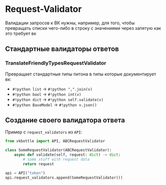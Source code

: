 # Request-Validator

Валидации запросов к ВК нужны, например, для того, чтобы превращать списки чего-либо в строку с значениями через запятую как это требует вк

## Стандартные валидаторы ответов

### TranslateFriendlyTypesRequestValidator

Превращает стандартные типы питона в типы которые документирует вк:

* `#!python list` -> `#!python ",".join(v)`
* `#!python bool` -> `#!python int(v)`
* `#!python dict` -> `#!python self.validate(v)`
* `#!python BaseModel` -> `#!python v.json()`

## Создание своего валидатора ответа

Пример с `request_validators` из `API`:

```python
from vkbottle import API, ABCRequestValidator

class SomeRequestValidator(ABCRequestValidator):
    async def validate(self, request: dict) -> dict:
        # some stuff with request data
        return request

api = API("token")
api.request_validators.append(SomeRequestValidator())
```
